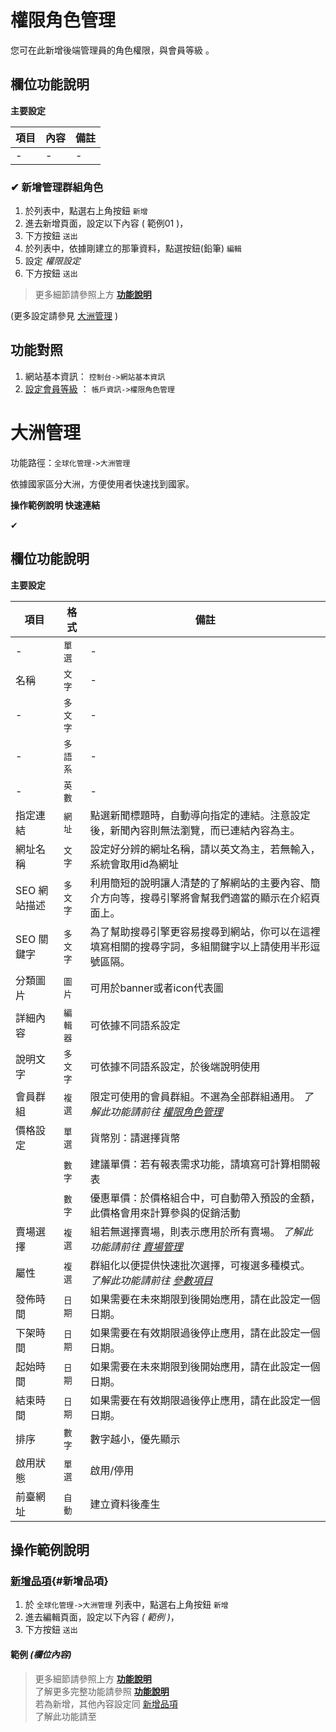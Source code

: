 # 權限角色管理

您可在此新增後端管理員的角色權限，與會員等級 。 

## 欄位功能說明

**主要設定**

| 項目 | 內容 | 備註 |
| --- | --- | --- |
| - | - | - |
 
### ✔ 新增管理群組角色

1. 於列表中，點選右上角按鈕 `新增` 
2. 進去新增頁面，設定以下內容 ( 範例01 )，
3. 下方按鈕 `送出`
4. 於列表中，依據剛建立的那筆資料，點選按鈕(鉛筆) `編輯`
5. 設定 *權限設定*
3. 下方按鈕 `送出`

> 更多細節請參照上方 **[功能說明](/guide/product-set#功能說明)**

(更多設定請參見 [大洲管理](/guide/world-continent) )

## 功能對照

1. 網站基本資訊： `控制台->網站基本資訊`
2. [設定會員等級](/guide/role) ： `帳戶資訊->權限角色管理`

# 大洲管理

功能路徑：`全球化管理->大洲管理`

依據國家區分大洲，方便使用者快速找到國家。

**操作範例說明 快速連結**

✔

## 欄位功能說明

**主要設定** 

| 項目 | 格式 | 備註 |
| --- | --- | --- |
| - | `單選` | - |
| 名稱 | `文字` | - |
| - | `多文字` | - |
| - | `多語系` | - |
| - | `英數` | - |
| 指定連結 | `網址` | 點選新聞標題時，自動導向指定的連結。注意設定後，新聞內容則無法瀏覽，而已連結內容為主。 |
| 網址名稱 | `文字` | 設定好分辨的網址名稱，請以英文為主，若無輸入，系統會取用id為網址 |
| SEO 網站描述 | `多文字` | 利用簡短的說明讓人清楚的了解網站的主要內容、簡介方向等，搜尋引擎將會幫我們適當的顯示在介紹頁面上。 |
| SEO 關鍵字 | `多文字` | 為了幫助搜尋引擎更容易搜尋到網站，你可以在這裡填寫相關的搜尋字詞，多組關鍵字以上請使用半形逗號區隔。 |
| 分類圖片 | `圖片` | 可用於banner或者icon代表圖 |
| 詳細內容 | `編輯器` | 可依據不同語系設定 |
| 說明文字 | `多文字` | 可依據不同語系設定，於後端說明使用 |
| 會員群組 | `複選` | 限定可使用的會員群組。不選為全部群組通用。 *了解此功能請前往 [權限角色管理](/guide/role)* |
| 價格設定 | `單選` | 貨幣別：請選擇貨幣 |
| | `數字` | 建議單價：若有報表需求功能，請填寫可計算相關報表 |
| | `數字` | 優惠單價：於價格組合中，可自動帶入預設的金額，此價格會用來計算參與的促銷活動 |
| 賣場選擇 | `複選` | 組若無選擇賣場，則表示應用於所有賣場。 *了解此功能請前往 [賣場管理](/guide/product-market)* |
| 屬性 | `複選` | 群組化以便提供快速批次選擇，可複選多種模式。 *了解此功能請前往 [參數項目](/guide/site-parameter-item)* |
| 發佈時間 | `日期` | 如果需要在未來期限到後開始應用，請在此設定一個日期。 |
| 下架時間 | `日期` | 如果需要在有效期限過後停止應用，請在此設定一個日期。 |
| 起始時間 | `日期` | 如果需要在未來期限到後開始應用，請在此設定一個日期。 |
| 結束時間 | `日期` | 如果需要在有效期限過後停止應用，請在此設定一個日期。 |
| 排序 | `數字` | 數字越小，優先顯示 |
| 啟用狀態 | `單選` | 啟用/停用 |
| 前臺網址 | `自動` | 建立資料後產生 |

## 操作範例說明

### [新增品項](/guide/product-item#新增品項){#新增品項}

1. 於 `全球化管理->大洲管理` 列表中，點選右上角按鈕 `新增` 
2. 進去編輯頁面，設定以下內容 _( 範例 )_，
3. 下方按鈕 `送出`

#### 範例 _(欄位內容)_

> 更多細節請參照上方 **[功能說明](/guide/#功能說明)**  
> 了解更多完整功能請參照 **[功能說明](/guide/)**  
> 若為新增，其他內容設定同 [新增品項](/guide/product-item#新增品項)  
> 了解此功能請至 
